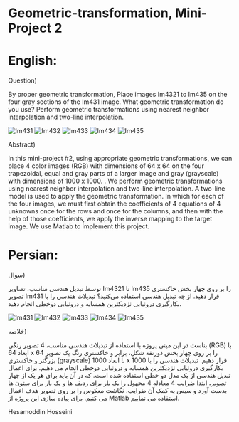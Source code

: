 # Geometric-transformation, Mini-Project 2 


# English:

Question)

By proper geometric transformation, Place images Im4321 to Im435 on the four gray sections of the Im431 image. What geometric transformation do you use? Perform geometric transformations using nearest neighbor interpolation and two-line interpolation.

![Im431](https://user-images.githubusercontent.com/89314766/154630487-c02e3c3b-eaef-485d-8d09-d4b448eb1f80.jpg)
![Im432](https://user-images.githubusercontent.com/89314766/154630497-bc0353a2-515d-4c21-8bb9-279161a79d36.jpg)
![Im433](https://user-images.githubusercontent.com/89314766/154630500-915effd3-41b6-4633-900f-349696633a87.jpg)
![Im434](https://user-images.githubusercontent.com/89314766/154630503-66239fd5-c163-4bc1-a960-4d1affb6dd8c.jpg)
![Im435](https://user-images.githubusercontent.com/89314766/154630505-e9f690b7-3451-497f-861c-90b56763622f.jpg)



Abstract)

In this mini-project #2, using appropriate geometric transformations, we can place 4 color images (RGB) with dimensions of 64 x 64 on the four trapezoidal, equal and gray parts of a larger image and gray (grayscale) with dimensions of 1000 x 1000. . We perform geometric transformations using nearest neighbor interpolation and two-line interpolation. A two-line model is used to apply the geometric transformation. In which for each of the four images, we must first obtain the coefficients of 4 equations of 4 unknowns once for the rows and once for the columns, and then with the help of those coefficients, we apply the inverse mapping to the target image. We use Matlab to implement this project.


# Persian:

سوال)

توسط تبدیل هندسی مناسب، تصاویر Im4321 تا Im435 را بر روی چهار بخش خاکستری تصویر Im431 قرار دهید. از چه تبدیل هندسی استفاده می‌کنید؟ تبدیلات هندسی را با بکارگیری درونیابی نزدیکترین همسایه و درونیابی دوخطی انجام دهید.

![Im431](https://user-images.githubusercontent.com/89314766/154630487-c02e3c3b-eaef-485d-8d09-d4b448eb1f80.jpg)
![Im432](https://user-images.githubusercontent.com/89314766/154630497-bc0353a2-515d-4c21-8bb9-279161a79d36.jpg)
![Im433](https://user-images.githubusercontent.com/89314766/154630500-915effd3-41b6-4633-900f-349696633a87.jpg)
![Im434](https://user-images.githubusercontent.com/89314766/154630503-66239fd5-c163-4bc1-a960-4d1affb6dd8c.jpg)
![Im435](https://user-images.githubusercontent.com/89314766/154630505-e9f690b7-3451-497f-861c-90b56763622f.jpg)

خلاصه)

بناست در این مینی پروژه با استفاده از تبدیلات هندسی مناسب، 4 تصویر رنگی (RGB) با ابعاد 64 x 64 را بر روی چهار بخش ذوزنقه شکل، برابر و خاکستری رنگ یک تصویر بزرگتر و خاکستری (grayscale) با ابعاد 1000 x 1000 قرار دهیم. تبدیلات هندسی را با بکارگیری درونیابی نزدیکترین همسایه و درونیابی دوخطی انجام می دهیم. برای اعمال تبدیل هندسی از یک مدل دو خطی استفاده شده است. که در آن باید برای هر یک از چهار تصویر، ابتدا ضرایب 4 معادله 4 مجهول را یک بار برای ردیف ها و یک بار برای ستون ها بدست آورد و سپس به کمک آن ضرایب، نگاشت معکوس را بر روی تصویر هدف اعمال می کنیم. برای پیاده سازی این پروژه از Matlab استفاده می نماییم.


Hesamoddin Hosseini


